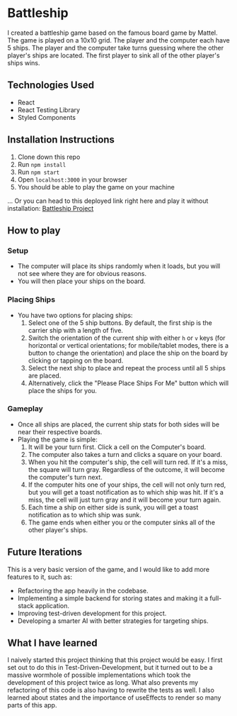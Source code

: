 # Battleship

I created a battleship game based on the famous board game by Mattel. The game is played on a 10x10 grid. The player and the computer each have 5 ships. The player and the computer take turns guessing where the other player's ships are located. The first player to sink all of the other player's ships wins.

## Technologies Used

- React
- React Testing Library
- Styled Components

## Installation Instructions

1. Clone down this repo
2. Run `npm install`
3. Run `npm start`
4. Open `localhost:3000` in your browser
5. You should be able to play the game on your machine

... Or you can head to this deployed link right here and play it without installation: [Battleship Project](https://shoneriki.github.io/battleship-project)

## How to play

### Setup

- The computer will place its ships randomly when it loads, but you will not see where they are for obvious reasons.
- You will then place your ships on the board.

### Placing Ships

- You have two options for placing ships:
  1. Select one of the 5 ship buttons. By default, the first ship is the carrier ship with a length of five.
  2. Switch the orientation of the current ship with either `h` or `v` keys (for horizontal or vertical orientations; for mobile/tablet modes, there is a button to change the orientation) and place the ship on the board by clicking or tapping on the board.
  3. Select the next ship to place and repeat the process until all 5 ships are placed.
  4. Alternatively, click the "Please Place Ships For Me" button which will place the ships for you.

### Gameplay

- Once all ships are placed, the current ship stats for both sides will be near their respective boards.
- Playing the game is simple:
  1. It will be your turn first. Click a cell on the Computer's board.
  2. The computer also takes a turn and clicks a square on your board.
  3. When you hit the computer's ship, the cell will turn red. If it's a miss, the square will turn gray. Regardless of the outcome, it will become the computer's turn next.
  4. If the computer hits one of your ships, the cell will not only turn red, but you will get a toast notification as to which ship was hit. If it's a miss, the cell will just turn gray and it will become your turn again.
  5. Each time a ship on either side is sunk, you will get a toast notification as to which ship was sunk.
  6. The game ends when either you or the computer sinks all of the other player's ships.

## Future Iterations

This is a very basic version of the game, and I would like to add more features to it, such as:

- Refactoring the app heavily in the codebase.
- Implementing a simple backend for storing states and making it a full-stack application.
- Improving test-driven development for this project.
- Developing a smarter AI with better strategies for targeting ships.

## What I have learned

I naively started this project thinking that this project would be easy. I first set out to do this in Test-Driven-Development, but it turned out to be a massive wormhole of possible implementations which took the development of this project twice as long. What also prevents my refactoring of this code is also having to rewrite the tests as well. I also learned about states and the importance of useEffects to render so many parts of this app.
